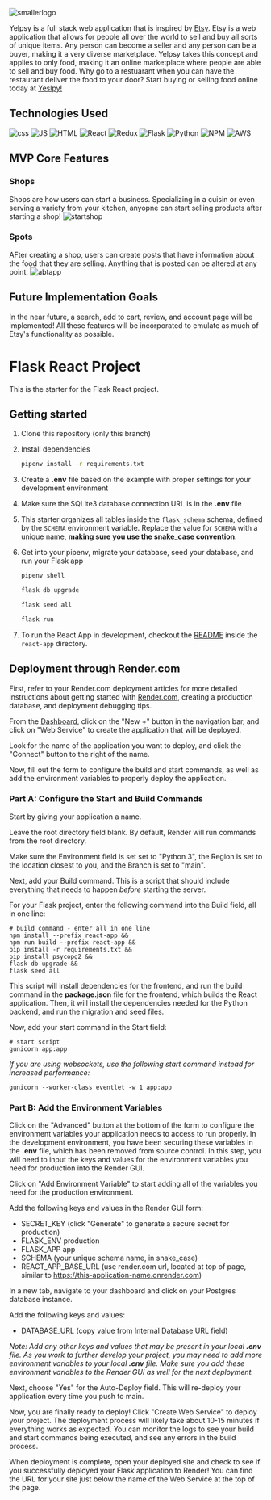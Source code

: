 
![smallerlogo](https://user-images.githubusercontent.com/106413691/205013202-1d9bd4c6-1b17-4682-af45-a636a895d845.png)

Yelpsy is a full stack web application that is inspired by [Etsy](https://www.etsy.com). Etsy is a web application that allows for people all over the world to sell and buy all sorts of unique items. Any person can become a seller and any person can be a buyer, making it a very diverse marketplace. Yelpsy takes this concept and applies to only food, making it an online marketplace where people are able to sell and buy food. Why go to a restuarant when you can have the restaurant deliver the food to your door? Start buying or selling food online today at [Yeslpy!](https://user-images.githubusercontent.com/106413691/205012941-2cca956b-7370-422a-bb5f-ebedcb566c5e.png)

## Technologies Used
![css](https://img.shields.io/badge/CSS_Wizardry%20-%23F43059.svg?&style=for-the-badge&logo=CSS%20Wizardry&logoColor=white)
![JS](https://img.shields.io/badge/JavaScript%20-%23F7DF1E.svg?&style=for-the-badge&logo=JavaScript&logoColor=white)
![HTML](https://img.shields.io/badge/HTML_Academy%20-%23302683.svg?&style=for-the-badge&logo=HTML%20Academy&logoColor=white)
![React](https://img.shields.io/badge/React%20-%2361DAFB.svg?&style=for-the-badge&logo=React&logoColor=white)
![Redux](https://img.shields.io/badge/Redux%20-%23764ABC.svg?&style=for-the-badge&logo=Redux&logoColor=white)
![Flask](https://img.shields.io/badge/Flask%20-%23000000.svg?&style=for-the-badge&logo=Flask&logoColor=white)
![Python](https://img.shields.io/badge/Python%20-%233776AB.svg?&style=for-the-badge&logo=Python&logoColor=white)
![NPM](https://img.shields.io/badge/NPM%20-%23CB3837.svg?&style=for-the-badge&logo=NPM&logoColor=white)
![AWS](https://img.shields.io/badge/Amazon_AWS%20-%23232F3E.svg?&style=for-the-badge&logo=Amazon%20AWS&logoColor=white)

## MVP Core Features 
### Shops
Shops are how users can start a business. Specializing in a cuisin or even serving a variety from your kitchen, anyopne can start selling products after starting a shop! 
![startshop](https://user-images.githubusercontent.com/106413691/205016699-9f8b55ac-8bd7-4504-823a-744a6073118c.PNG)

### Spots
 AFter creating a shop, users can create posts that have information about the food that they are selling. Anything that is posted can be altered at any point.
![abtapp](https://user-images.githubusercontent.com/106413691/205016949-d39a9c8c-382d-44ac-821a-3a8a0d1b4534.PNG)

## Future Implementation Goals
In the near future, a search, add to cart, review, and account page will be implemented! All these features will be incorporated to emulate as much of Etsy's functionality as possible. 
 
# Flask React Project

This is the starter for the Flask React project.

## Getting started
1. Clone this repository (only this branch)

2. Install dependencies

      ```bash
      pipenv install -r requirements.txt
      ```

3. Create a **.env** file based on the example with proper settings for your
   development environment

4. Make sure the SQLite3 database connection URL is in the **.env** file

5. This starter organizes all tables inside the `flask_schema` schema, defined
   by the `SCHEMA` environment variable.  Replace the value for
   `SCHEMA` with a unique name, **making sure you use the snake_case
   convention**.

6. Get into your pipenv, migrate your database, seed your database, and run your Flask app

   ```bash
   pipenv shell
   ```

   ```bash
   flask db upgrade
   ```

   ```bash
   flask seed all
   ```

   ```bash
   flask run
   ```

7. To run the React App in development, checkout the [README](./react-app/README.md) inside the `react-app` directory.


## Deployment through Render.com

First, refer to your Render.com deployment articles for more detailed
instructions about getting started with [Render.com], creating a production
database, and deployment debugging tips.

From the [Dashboard], click on the "New +" button in the navigation bar, and
click on "Web Service" to create the application that will be deployed.

Look for the name of the application you want to deploy, and click the "Connect"
button to the right of the name.

Now, fill out the form to configure the build and start commands, as well as add
the environment variables to properly deploy the application.

### Part A: Configure the Start and Build Commands

Start by giving your application a name.

Leave the root directory field blank. By default, Render will run commands from
the root directory.

Make sure the Environment field is set set to "Python 3", the Region is set to
the location closest to you, and the Branch is set to "main".

Next, add your Build command. This is a script that should include everything
that needs to happen _before_ starting the server.

For your Flask project, enter the following command into the Build field, all in
one line:

```shell
# build command - enter all in one line
npm install --prefix react-app &&
npm run build --prefix react-app &&
pip install -r requirements.txt &&
pip install psycopg2 &&
flask db upgrade &&
flask seed all
```

This script will install dependencies for the frontend, and run the build
command in the __package.json__ file for the frontend, which builds the React
application. Then, it will install the dependencies needed for the Python
backend, and run the migration and seed files.

Now, add your start command in the Start field:

```shell
# start script
gunicorn app:app
```

_If you are using websockets, use the following start command instead for increased performance:_

`gunicorn --worker-class eventlet -w 1 app:app`

### Part B: Add the Environment Variables

Click on the "Advanced" button at the bottom of the form to configure the
environment variables your application needs to access to run properly. In the
development environment, you have been securing these variables in the __.env__
file, which has been removed from source control. In this step, you will need to
input the keys and values for the environment variables you need for production
into the Render GUI.

Click on "Add Environment Variable" to start adding all of the variables you
need for the production environment.

Add the following keys and values in the Render GUI form:

- SECRET_KEY (click "Generate" to generate a secure secret for production)
- FLASK_ENV production
- FLASK_APP app
- SCHEMA (your unique schema name, in snake_case)
- REACT_APP_BASE_URL (use render.com url, located at top of page, similar to
  https://this-application-name.onrender.com)

In a new tab, navigate to your dashboard and click on your Postgres database
instance.

Add the following keys and values:

- DATABASE_URL (copy value from Internal Database URL field)

_Note: Add any other keys and values that may be present in your local __.env__
file. As you work to further develop your project, you may need to add more
environment variables to your local __.env__ file. Make sure you add these
environment variables to the Render GUI as well for the next deployment._

Next, choose "Yes" for the Auto-Deploy field. This will re-deploy your
application every time you push to main.

Now, you are finally ready to deploy! Click "Create Web Service" to deploy your
project. The deployment process will likely take about 10-15 minutes if
everything works as expected. You can monitor the logs to see your build and
start commands being executed, and see any errors in the build process.

When deployment is complete, open your deployed site and check to see if you
successfully deployed your Flask application to Render! You can find the URL for
your site just below the name of the Web Service at the top of the page.

[Render.com]: https://render.com/
[Dashboard]: https://dashboard.render.com/
